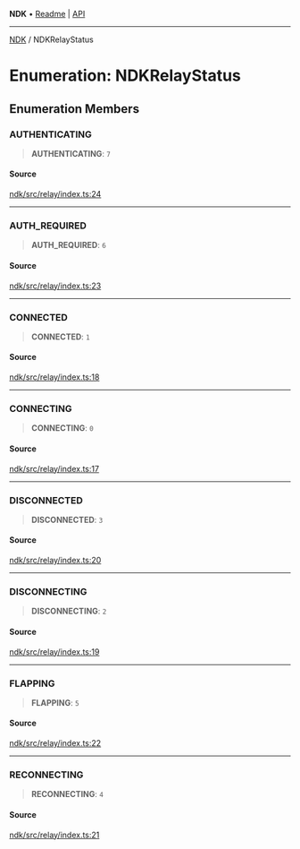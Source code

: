 **NDK** • [Readme](../README.md) \| [API](../globals.md)

***

[NDK](../README.md) / NDKRelayStatus

# Enumeration: NDKRelayStatus

## Enumeration Members

### AUTHENTICATING

> **AUTHENTICATING**: `7`

#### Source

[ndk/src/relay/index.ts:24](https://github.com/nostr-dev-kit/ndk/blob/d04eef3/ndk/src/relay/index.ts#L24)

***

### AUTH\_REQUIRED

> **AUTH\_REQUIRED**: `6`

#### Source

[ndk/src/relay/index.ts:23](https://github.com/nostr-dev-kit/ndk/blob/d04eef3/ndk/src/relay/index.ts#L23)

***

### CONNECTED

> **CONNECTED**: `1`

#### Source

[ndk/src/relay/index.ts:18](https://github.com/nostr-dev-kit/ndk/blob/d04eef3/ndk/src/relay/index.ts#L18)

***

### CONNECTING

> **CONNECTING**: `0`

#### Source

[ndk/src/relay/index.ts:17](https://github.com/nostr-dev-kit/ndk/blob/d04eef3/ndk/src/relay/index.ts#L17)

***

### DISCONNECTED

> **DISCONNECTED**: `3`

#### Source

[ndk/src/relay/index.ts:20](https://github.com/nostr-dev-kit/ndk/blob/d04eef3/ndk/src/relay/index.ts#L20)

***

### DISCONNECTING

> **DISCONNECTING**: `2`

#### Source

[ndk/src/relay/index.ts:19](https://github.com/nostr-dev-kit/ndk/blob/d04eef3/ndk/src/relay/index.ts#L19)

***

### FLAPPING

> **FLAPPING**: `5`

#### Source

[ndk/src/relay/index.ts:22](https://github.com/nostr-dev-kit/ndk/blob/d04eef3/ndk/src/relay/index.ts#L22)

***

### RECONNECTING

> **RECONNECTING**: `4`

#### Source

[ndk/src/relay/index.ts:21](https://github.com/nostr-dev-kit/ndk/blob/d04eef3/ndk/src/relay/index.ts#L21)
